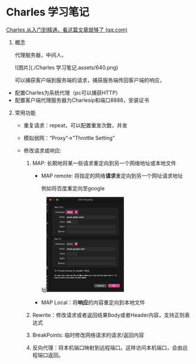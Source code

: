 # Charles 学习笔记

[Charles 从入门到精通，看这篇文章就够了 (qq.com)](https://mp.weixin.qq.com/s?__biz=MzAwMjE0Mzg0Nw==&mid=2650674015&idx=1&sn=9683e9234a894c2416eeecc84b0a69c4&chksm=82c45057b5b3d9410872b1a3930f2a8aa4abe7767e4c729464f81a49e15c1069dfa807432b5a&token=1002072809&lang=zh_CN#rd)

1. 概念

   代理服务器，中间人，

   ![图片](./Charles 学习笔记.assets/640.png)

   可以捕获客户端到服务端的请求，捕获服务端传回客户端的响应，



- 配置Charles为系统代理（pc可以捕获HTTP）
- 配置客户端代理服务器为Charlesip和端口8888，安装证书

2. 常用功能
   - 重复请求：repeat，可以配置重发次数，并发
   
   - 模拟弱网：“Proxy”->”Throttle Setting” 
   
   - 修改请求或响应:
   
     1. MAP: 长期地将某一些请求重定向到另一个网络地址或本地文件
   
        - MAP remote: 将指定的网络**请求**重定向到另一个网址请求地址
   
          例如将百度重定向至google
   
          址<img src="./Charles 学习笔记.assets/Screen Shot 2024-03-01 at 13.10.57.png" alt="Screen Shot 2024-03-01 at 13.10.57" style="zoom:25%;" />
   
        - MAP Local：将**响应**的内容重定向到本地文件
   
     2. Rewrite：修改请求或者返回结果Body或者Header内容，支持正则表达式
   
     3. BreakPoints: 临时修改网络请求的请求/返回内容
   
     4. 反向代理：将本机端口映射到远程端口。这样访问本机端口，会由远程端口返回。

